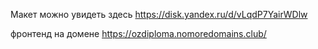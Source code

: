 Макет можно увидеть здесь
https://disk.yandex.ru/d/vLqdP7YairWDlw

фронтенд на домене
https://ozdiploma.nomoredomains.club/